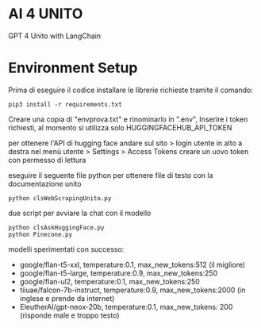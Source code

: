 # AI 4 UNITO
GPT 4 Unito with LangChain

# Environment Setup
Prima di eseguire il codice installare le librerie richieste tramite il comando:

```shell
pip3 install -r requirements.txt
```
Creare una copia di "envprova.txt" e rinominarlo in ".env",
Inserire i token richiesti, al momento si utilizza solo HUGGINGFACEHUB_API_TOKEN

per ottenere l'API di hugging face andare sul sito > login utente
in alto a destra nel menù utente > Settings > Access Tokens
creare un uovo token con permesso di lettura


eseguire il seguente file python per ottenere file di testo con la documentazione unito 
```shell
python clsWebScrapingUnito.py
```


due script per avviare la chat con il modello
```shell
python clsAskHuggingFace.py
python Pinecone.py
```


modelli sperimentati con successo:
* google/flan-t5-xxl, temperature:0.1, max_new_tokens:512 (il migliore)
* google/flan-t5-large, temperature:0.9, max_new_tokens:250 
* google/flan-ul2, temperature:0.1, max_new_tokens:250
* tiiuae/falcon-7b-instruct, temperature:0.9, max_new_tokens:2000 (in inglese e prende da internet)
* EleutherAI/gpt-neox-20b, temperature:0.1, max_new_tokens: 200 (risponde male e troppo testo)

